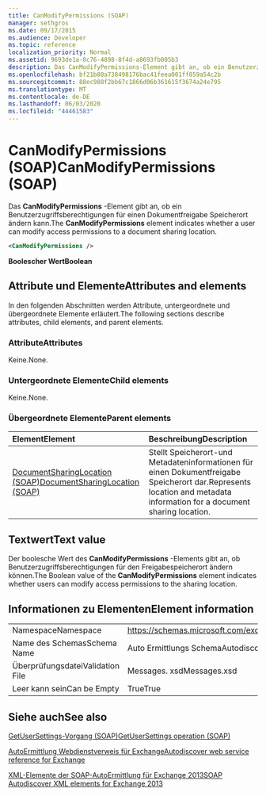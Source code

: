 ```yaml
---
title: CanModifyPermissions (SOAP)
manager: sethgros
ms.date: 09/17/2015
ms.audience: Developer
ms.topic: reference
localization_priority: Normal
ms.assetid: 9693de1a-0c76-4898-8f4d-a8693fb005b3
description: Das CanModifyPermissions-Element gibt an, ob ein Benutzerzugriffsberechtigungen für einen Dokumentfreigabe Speicherort ändern kann.
ms.openlocfilehash: bf21b80a738498176bac41feea001ff859a54c2b
ms.sourcegitcommit: 88ec988f2bb67c1866d06b361615f3674a24e795
ms.translationtype: MT
ms.contentlocale: de-DE
ms.lasthandoff: 06/03/2020
ms.locfileid: "44461583"
---
```

# <a name="canmodifypermissions-soap"></a><span data-ttu-id="c769a-103">CanModifyPermissions (SOAP)</span><span class="sxs-lookup"><span data-stu-id="c769a-103">CanModifyPermissions (SOAP)</span></span>

<span data-ttu-id="c769a-104">Das **CanModifyPermissions** -Element gibt an, ob ein Benutzerzugriffsberechtigungen für einen Dokumentfreigabe Speicherort ändern kann.</span><span class="sxs-lookup"><span data-stu-id="c769a-104">The **CanModifyPermissions** element indicates whether a user can modify access permissions to a document sharing location.</span></span> 
  
```XML
<CanModifyPermissions /> 
```

 <span data-ttu-id="c769a-105">**Boolescher Wert**</span><span class="sxs-lookup"><span data-stu-id="c769a-105">**Boolean**</span></span>
## <a name="attributes-and-elements"></a><span data-ttu-id="c769a-106">Attribute und Elemente</span><span class="sxs-lookup"><span data-stu-id="c769a-106">Attributes and elements</span></span>

<span data-ttu-id="c769a-107">In den folgenden Abschnitten werden Attribute, untergeordnete und übergeordnete Elemente erläutert.</span><span class="sxs-lookup"><span data-stu-id="c769a-107">The following sections describe attributes, child elements, and parent elements.</span></span>
  
### <a name="attributes"></a><span data-ttu-id="c769a-108">Attribute</span><span class="sxs-lookup"><span data-stu-id="c769a-108">Attributes</span></span>

<span data-ttu-id="c769a-109">Keine.</span><span class="sxs-lookup"><span data-stu-id="c769a-109">None.</span></span>
  
### <a name="child-elements"></a><span data-ttu-id="c769a-110">Untergeordnete Elemente</span><span class="sxs-lookup"><span data-stu-id="c769a-110">Child elements</span></span>

<span data-ttu-id="c769a-111">Keine.</span><span class="sxs-lookup"><span data-stu-id="c769a-111">None.</span></span>
  
### <a name="parent-elements"></a><span data-ttu-id="c769a-112">Übergeordnete Elemente</span><span class="sxs-lookup"><span data-stu-id="c769a-112">Parent elements</span></span>

|<span data-ttu-id="c769a-113">**Element**</span><span class="sxs-lookup"><span data-stu-id="c769a-113">**Element**</span></span>|<span data-ttu-id="c769a-114">**Beschreibung**</span><span class="sxs-lookup"><span data-stu-id="c769a-114">**Description**</span></span>|
|:-----|:-----|
|[<span data-ttu-id="c769a-115">DocumentSharingLocation (SOAP)</span><span class="sxs-lookup"><span data-stu-id="c769a-115">DocumentSharingLocation (SOAP)</span></span>](documentsharinglocation-soap.md) <br/> |<span data-ttu-id="c769a-116">Stellt Speicherort-und Metadateninformationen für einen Dokumentfreigabe Speicherort dar.</span><span class="sxs-lookup"><span data-stu-id="c769a-116">Represents location and metadata information for a document sharing location.</span></span>  <br/> |
   
## <a name="text-value"></a><span data-ttu-id="c769a-117">Textwert</span><span class="sxs-lookup"><span data-stu-id="c769a-117">Text value</span></span>

<span data-ttu-id="c769a-118">Der boolesche Wert des **CanModifyPermissions** -Elements gibt an, ob Benutzerzugriffsberechtigungen für den Freigabespeicherort ändern können.</span><span class="sxs-lookup"><span data-stu-id="c769a-118">The Boolean value of the **CanModifyPermissions** element indicates whether users can modify access permissions to the sharing location.</span></span> 
  
## <a name="element-information"></a><span data-ttu-id="c769a-119">Informationen zu Elementen</span><span class="sxs-lookup"><span data-stu-id="c769a-119">Element information</span></span>

|||
|:-----|:-----|
|<span data-ttu-id="c769a-120">Namespace</span><span class="sxs-lookup"><span data-stu-id="c769a-120">Namespace</span></span>  <br/> |https://schemas.microsoft.com/exchange/2010/Autodiscover  <br/> |
|<span data-ttu-id="c769a-121">Name des Schemas</span><span class="sxs-lookup"><span data-stu-id="c769a-121">Schema Name</span></span>  <br/> |<span data-ttu-id="c769a-122">Auto Ermittlungs Schema</span><span class="sxs-lookup"><span data-stu-id="c769a-122">Autodiscover schema</span></span>  <br/> |
|<span data-ttu-id="c769a-123">Überprüfungsdatei</span><span class="sxs-lookup"><span data-stu-id="c769a-123">Validation File</span></span>  <br/> |<span data-ttu-id="c769a-124">Messages. xsd</span><span class="sxs-lookup"><span data-stu-id="c769a-124">Messages.xsd</span></span>  <br/> |
|<span data-ttu-id="c769a-125">Leer kann sein</span><span class="sxs-lookup"><span data-stu-id="c769a-125">Can be Empty</span></span>  <br/> |<span data-ttu-id="c769a-126">True</span><span class="sxs-lookup"><span data-stu-id="c769a-126">True</span></span>  <br/> |
   
## <a name="see-also"></a><span data-ttu-id="c769a-127">Siehe auch</span><span class="sxs-lookup"><span data-stu-id="c769a-127">See also</span></span>



[<span data-ttu-id="c769a-128">GetUserSettings-Vorgang (SOAP)</span><span class="sxs-lookup"><span data-stu-id="c769a-128">GetUserSettings operation (SOAP)</span></span>](getusersettings-operation-soap.md)


[<span data-ttu-id="c769a-129">AutoErmittlung Webdienstverweis für Exchange</span><span class="sxs-lookup"><span data-stu-id="c769a-129">Autodiscover web service reference for Exchange</span></span>](autodiscover-web-service-reference-for-exchange.md)
  
[<span data-ttu-id="c769a-130">XML-Elemente der SOAP-AutoErmittlung für Exchange 2013</span><span class="sxs-lookup"><span data-stu-id="c769a-130">SOAP Autodiscover XML elements for Exchange 2013</span></span>](soap-autodiscover-xml-elements-for-exchange-2013.md)


